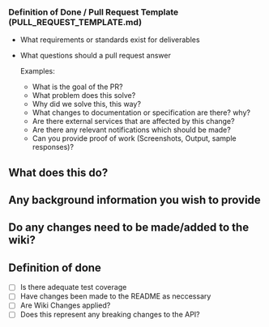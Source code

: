 ### Definition of Done / Pull Request Template (PULL_REQUEST_TEMPLATE.md)
- What requirements or standards exist for deliverables
- What questions should a pull request answer

  Examples:
    - What is the goal of the PR?
    - What problem does this solve?
    - Why did we solve this, this way?
    - What changes to documentation or specification are there? why?
    - Are there external services that are affected by this change?
    - Are there any relevant notifications which should be made?
    - Can you provide proof of work (Screenshots, Output, sample responses)?

## What does this do?

## Any background information you wish to provide

## Do any changes need to be made/added to the wiki?

## Definition of done

- [ ] Is there adequate test coverage
- [ ] Have changes been made to the README as neccessary
- [ ] Are Wiki Changes applied?
- [ ] Does this represent any breaking changes to the API?
